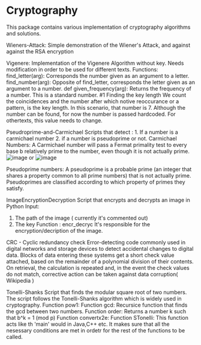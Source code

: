 # Cryptography
This package contains various implementation of cryptography algorithms and solutions.


Wieners-Attack:
Simple demonstration of the Wiener's Attack, and against against the RSA encryption

Vigenere:
Implementation of the Vigenere Algorithm without key. Needs modification in order to be used for different texts.
Functions:
find_letter(arg): Corresponds the number given as an argument to a letter.
find_number(arg): Opposite of find_letter, corresponds the letter given as an argument to a number.
def given_frequency(arg): Returns the frequency of a number. This is a standard number.
#1 Finding the key length We count the coincidences and the number after which notive reoccurance or a pattern, is the key length. In this scenario, that number is 7. Although the number can be found, for now the number is passed hardcoded. For othertexts, this value needs to change.

Pseudroprime-and-Carmichael
Scripts that detect : 1. If a number is a carmichael number 2. if a number is pseudoprime or not. Carmichael Numbers: A Carmichael number will pass a Fermat primality test to every base b relatively prime to the number, even though it is not actually prime. ![image](https://user-images.githubusercontent.com/118728873/212889467-b59e754c-8df4-43a4-921f-f7f5b3977619.png)
or 
![image](https://user-images.githubusercontent.com/118728873/212889562-f8fe7033-0fcb-4c3d-8c04-feb8a5b05bf1.png)

Pseudoprime numbers: A pseudoprime is a probable prime (an integer that shares a property common to all prime numbers) that is not actually prime. Pseudoprimes are classified according to which property of primes they satisfy.

ImageEncryptionDecryption
Script that encrypts and decrypts an image in Python
Input: 
 1. The path of the image ( currently it's commented out)
 2. The key
Function : encr_decryc
It's responsible for the encryption/decription of the image.


CRC - Cyclic redundancy check
Error-detecting code commonly used in digital networks and storage devices to detect accidental changes to digital data. Blocks of data entering these systems get a short check value attached, based on the remainder of a polynomial division of their contents. On retrieval, the calculation is repeated and, in the event the check values do not match, corrective action can be taken against data corruption( Wikipedia )

Tonelli-Shanks
Script that finds the modular square root of two numbers. The script follows the Tonelli-Shanks algorithm which is widely used in cryptography.
Function pow1:
Function gcd: Recursice function that finds the gcd between two numbers.
Function order: Returns a number k such that b^k = 1 (mod p)
Function convertx2e:
Function STonelli: This function acts like th 'main' would in Java,C++ etc. It makes sure that all the nesessary conditions are met in ordetr for the rest of the functions to be called.
